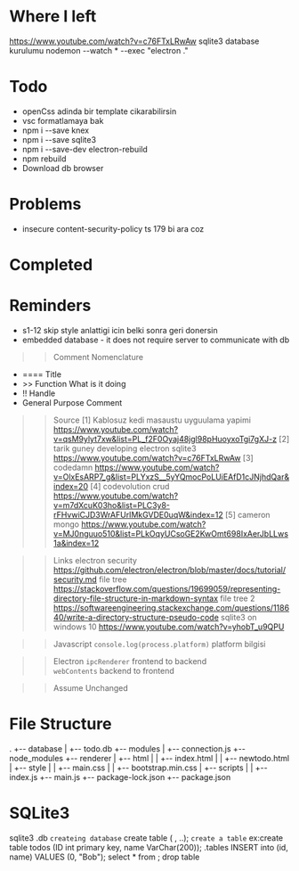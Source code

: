 # Where I left
https://www.youtube.com/watch?v=c76FTxLRwAw
sqlite3 database kurulumu 
nodemon --watch * --exec "electron ."

# Todo
- openCss adinda bir template cikarabilirsin 
- vsc formatlamaya bak
- npm i --save knex
- npm i --save sqlite3
- npm i --save-dev electron-rebuild
- npm rebuild
- Download db browser

# Problems
- insecure content-security-policy ts 179 bi ara coz

# Completed

# Reminders
- s1-12 skip style anlattigi icin belki sonra geri donersin
- embedded database - it does not require server to communicate with db

>> Comment Nomenclature
- <prefix> ==== Title
- <prefix> >> Function What is it doing
- <prefix> !! Handle
- <prefix> General Purpose Comment

>> Source
[1] Kablosuz kedi masaustu uyguulama yapimi
https://www.youtube.com/watch?v=qsM9ylyt7xw&list=PL_f2F0Oyaj48jgl98pHuoyxoTgi7gXJ-z
[2] tarik guney developing electron sqlite3
https://www.youtube.com/watch?v=c76FTxLRwAw
[3] codedamn
https://www.youtube.com/watch?v=OlxEsARP7_g&list=PLYxzS__5yYQmocPoLUiEAfD1cJNjhdQar&index=20
[4] codevolution crud
https://www.youtube.com/watch?v=m7dXcuK03ho&list=PLC3y8-rFHvwiCJD3WrAFUrIMkGVDE0uqW&index=12
[5] cameron mongo
https://www.youtube.com/watch?v=MJ0nguuo510&list=PLkOqyUCsoGE2KwOmt698IxAerJbLLws1a&index=12

>> Links
electron security
https://github.com/electron/electron/blob/master/docs/tutorial/security.md
file tree
https://stackoverflow.com/questions/19699059/representing-directory-file-structure-in-markdown-syntax
file tree 2
https://softwareengineering.stackexchange.com/questions/118640/write-a-directory-structure-pseudo-code
sqlite3 on windows 10
https://www.youtube.com/watch?v=yhobT_u9QPU

>> Javascript
`console.log(process.platform)` platform bilgisi

>> Electron
`ipcRenderer` frontend to backend  
`webContents` backend to frontend   

>> Assume Unchanged

# File Structure
.
+-- database
|   +-- todo.db
+-- modules
|   +-- connection.js
+-- node_modules
+-- renderer
|   +-- html
|   |   +-- index.html
|   |   +-- newtodo.html
|   +-- style
|   |   +-- main.css
|   |   +-- bootstrap.min.css
|   +-- scripts
|   |   +-- index.js
+-- main.js
+-- package-lock.json
+-- package.json

# SQLite3

sqlite3 <database>.db `createing database`
create table <tableName> (<colName> <dataType> <param>, ..); `create a table` ex:create table todos (ID int primary key, name VarChar(200));
.tables
INSERT into <tableName> (id, name) VALUES (0, "Bob");
select * from <tableName>;
drop table <tableName>